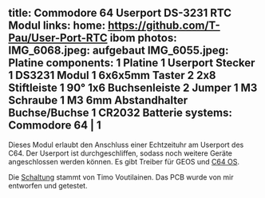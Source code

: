 title: Commodore 64 Userport DS-3231 RTC Modul
links:
    home: https://github.com/T-Pau/User-Port-RTC
    ibom
photos:
    IMG_6068.jpeg: aufgebaut
    IMG_6055.jpeg: Platine
components:
    1 Platine
    1 Userport Stecker
    1 DS3231 Modul
    1 6x6x5mm Taster
    2 2x8 Stiftleiste
    1 90° 1x6 Buchsenleiste
    2 Jumper
    1 M3 Schraube
    1 M3 6mm Abstandhalter Buchse/Buchse
    1 CR2032 Batterie
systems:
    Commodore 64 | 1
---
Dieses Modul erlaubt den Anschluss einer Echtzeituhr am Userport des C64. Der Userport ist durchgeschliffen, sodass noch weitere Geräte angeschlossen werden können. Es gibt Treiber für GEOS und [C64 OS](https://c64os.com/).

Die [Schaltung](https://sites.google.com/site/dividedbit/home/c64-projects/ds1307-rtc) stammt von Timo Voutilainen. Das PCB wurde von mir entworfen und getestet.
